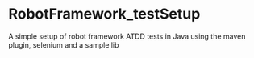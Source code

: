 # RobotFramework_testSetup
A simple setup of robot framework ATDD tests in Java using the maven plugin, selenium and a sample lib
